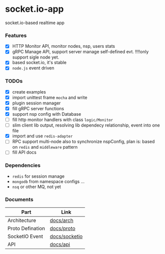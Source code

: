 # socket.io-app
socket.io-based realtime app

### Features

* [x] HTTP Monitor API, monitor nodes, nsp, users stats
* [x] gRPC Manage API, support server manage self-defined evt. !!!!only support sigle node yet.
* [x] based socket.io, it's stable
* [x] `node.js` event driven

### TODOs

* [x] create examples
* [x] import unittest frame `mocha` and write
* [x] plugin session manager
* [x] fill gRPC server functions
* [x] support nsp config with Database
* [ ] fill http monitor handlers with class `logic/Monitor`
* [ ] slim client lib output, resolving lib dependecy relationship, event into one file
* [x] import and use `redis-adapter`
* [ ] RPC support multi-node also to synchronize nspConfig, plan is: based on `redis` and `middleware` pattern
* [ ] fill API docs

### Dependencies

* `redis` for session manage
* `mongodb` from namespace configs ...
* `nsq` or other MQ, not yet


### Documents

|Part|Link|
|-----|------|
|Architecture|[docs/arch](docs/arch.md)|
|Proto Defination|[docs/proto](docs/proto.md)|
|SocketIO Event|[docs/socketio](docs/socketio.md)|
|API|[docs/api](docs/api.md)|